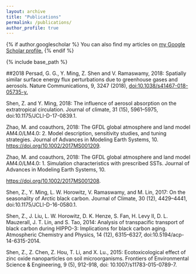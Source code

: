```yaml
---
layout: archive
title: "Publications"
permalink: /publications/
author_profile: true
---
```


{% if author.googlescholar %}
  You can also find my articles on <u><a href="{{author.googlescholar}}">my Google Scholar profile</a>.</u>
{% endif %}

{% include base_path %}

##2018
Persad, G. G., Y. Ming, Z. Shen and V. Ramaswamy, 2018: Spatially similar surface energy flux perturbations due to greenhouse gases and aerosols. Nature Communications, 9, 3247 (2018), [doi:10.1038/s41467-018-05735-y.](https://www.nature.com/articles/s41467-018-05735-y)

Shen, Z. and Y. Ming, 2018: The influence of aerosol absorption on the extratropical circulation. Journal of climate, 31 (15), 5961–5975, doi:10.1175/JCLI-D-17-0839.1.

Zhao, M. and coauthors, 2018: The GFDL global atmosphere and land model AM4.0/LM4.0: 2. Model description, sensitivity studies, and tuning strategies. Journal of Advances in Modeling Earth Systems, 10. https://doi.org/10.1002/2017MS001209.

Zhao, M. and coauthors, 2018: The GFDL global atmosphere and land model AM4.0/LM4.0: 1. Simulation characteristics with prescribed SSTs. Journal of Advances in Modeling Earth Systems, 10. 

https://doi.org/10.1002/2017MS001208.

Shen, Z., Y. Ming, L. W. Horowitz, V. Ramaswamy, and M. Lin, 2017: On the seasonality of Arctic black carbon. Journal of Climate, 30 (12), 4429–4441, doi:10.1175/JCLI-D-16-0580.1.

Shen, Z., J. Liu, L. W. Horowitz, D. K. Henze, S. Fan, H. Levy II, D. L. Mauzerall, J. T. Lin, and S. Tao, 2014: Analysis of transpacific transport of black carbon during HIPPO-3: Implications for black carbon aging. Atmospheric Chemistry and Physics, 14 (12), 6315–6327, doi:10.5194/acp-14-6315-2014.

Shen, Z., Z. Chen, Z. Hou, T. Li, and X. Lu., 2015: Ecotoxicological effect of zinc oxide nanoparticles on soil microorganisms. Frontiers of Environmental Science & Engineering, 9 (5), 912-918, doi: 10.1007/s11783-015-0789-7.
